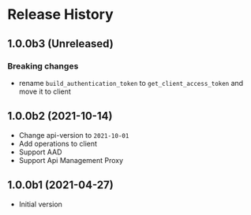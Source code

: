 # Release History

## 1.0.0b3 (Unreleased)

### Breaking changes

- rename `build_authentication_token` to `get_client_access_token` and move it to client

## 1.0.0b2 (2021-10-14)

- Change api-version to `2021-10-01`  
- Add operations to client
- Support AAD
- Support Api Management Proxy

## 1.0.0b1 (2021-04-27)

- Initial version

